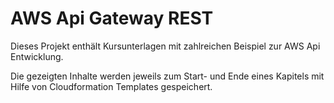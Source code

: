 # AWS Api Gateway REST 

Dieses Projekt enthält Kursunterlagen mit zahlreichen Beispiel zur AWS Api Entwicklung.

Die gezeigten Inhalte werden jeweils zum Start- und Ende eines Kapitels mit Hilfe von Cloudformation Templates gespeichert. 
